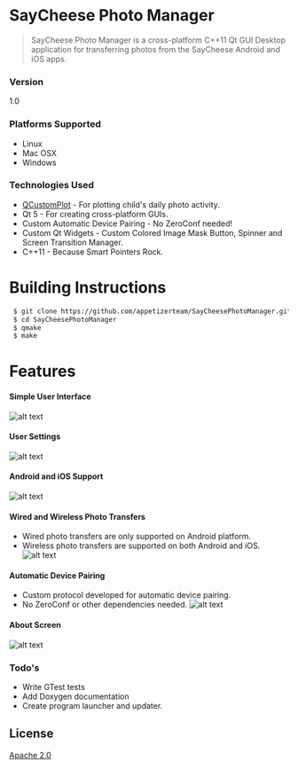 # SayCheese Photo Manager

>SayCheese Photo Manager is a cross-platform C++11 Qt GUI Desktop application for transferring photos from the SayCheese Android and iOS apps.

### Version
1.0

### Platforms Supported
 - Linux
 - Mac OSX
 - Windows

### Technologies Used
 - [QCustomPlot] - For plotting child's daily photo activity.
 - Qt 5 - For creating cross-platform GUIs.
 - Custom Automatic Device Pairing - No ZeroConf needed!
 - Custom Qt Widgets - Custom Colored Image Mask Button, Spinner and Screen Transition Manager.
 - C++11 - Because Smart Pointers Rock.

# Building Instructions
```sh
 $ git clone https://github.com/appetizerteam/SayCheesePhotoManager.git
 $ cd SayCheesePhotoManager
 $ qmake
 $ make
```

# Features
#### Simple User Interface
![alt text](https://github.com/jealas/AllProjectsMarkdownResources/blob/master/SayCheesePhotoManager/MainScreen.png "Main Screen")

#### User Settings
![alt text](https://github.com/jealas/AllProjectsMarkdownResources/blob/master/SayCheesePhotoManager/Settings.png "Settings")

#### Android and iOS Support
![alt text](https://github.com/jealas/AllProjectsMarkdownResources/blob/master/SayCheesePhotoManager/DeviceSelection.png "Device Selection")

#### Wired and Wireless Photo Transfers
 - Wired photo transfers are only supported on Android platform.
 - Wireless photo transfers are supported on both Android and iOS.
![alt text](https://github.com/jealas/AllProjectsMarkdownResources/blob/master/SayCheesePhotoManager/ConnectionType.png "Connection Type")

#### Automatic Device Pairing
 - Custom protocol developed for automatic device pairing.
 - No ZeroConf or other dependencies needed.
![alt text](https://github.com/jealas/AllProjectsMarkdownResources/blob/master/SayCheesePhotoManager/Searching.png "Device Selection")

#### About Screen
![alt text](https://github.com/jealas/AllProjectsMarkdownResources/blob/master/SayCheesePhotoManager/AboutScreen.png "Device Selection")



### Todo's

 - Write GTest tests
 - Add Doxygen documentation
 - Create program launcher and updater.

License
----

[Apache 2.0]

[QCustomPlot]:http://www.qcustomplot.com/
[Apache 2.0]:http://www.apache.org/licenses/LICENSE-2.0
